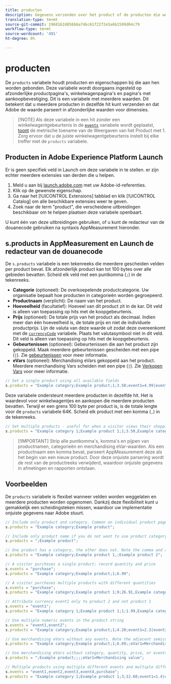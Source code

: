 ```yaml
---
title: producten
description: Gegevens verzenden over het product of de producten die worden weergegeven of in het winkelwagentje.
translation-type: tm+mt
source-git-commit: 1968162d856b6a74bc61f22f2e5a6b1599d04c79
workflow-type: tm+mt
source-wordcount: '491'
ht-degree: 0%

---
```



# producten

De `products` variabele houdt producten en eigenschappen bij die aan hen worden gebonden. Deze variabele wordt doorgaans ingesteld op afzonderlijke productpagina&#39;s, winkelwagenpagina&#39;s en pagina&#39;s met aankoopbevestiging. Dit is een variabele met meerdere waarden. Dit betekent dat u meerdere producten in dezelfde hit kunt verzenden en dat Adobe de waarde parseert in afzonderlijke waarden voor dimensies.

> [!NOTE] Als deze variabele in een hit zonder een winkelwagentgebeurtenis in de [`events`](events/events-overview.md) variabele wordt geplaatst, [toont](/help/components/metrics/product-views.md) de metrische toename van de Weergaven van het Product met 1. Zorg ervoor dat u de juiste winkelwagentgebeurtenis instelt bij elke treffer met de `products` variabele.

## Producten in Adobe Experience Platform Launch

Er is geen specifiek veld in Launch om deze variabele in te stellen. er zijn echter meerdere extensies van derden die u helpen.

1. Meld u aan bij [launch.adobe.com](https://launch.adobe.com) met uw Adobe-id-referenties.
2. Klik op de gewenste eigenschap.
3. Ga naar het [!UICONTROL Extensions] tabblad en klik [!UICONTROL Catalog] om alle beschikbare extensies weer te geven.
4. Zoek naar de term &quot;product&quot;, die verscheidene uitbreidingen beschikbaar om te helpen plaatsen deze variabele openbaart.

U kunt één van deze uitbreidingen gebruiken, of u kunt de redacteur van de douanecode gebruiken na syntaxis AppMeasurement hieronder.

## s.products in AppMeasurement en Launch de redacteur van de douanecode

De `s.products` variabele is een tekenreeks die meerdere gescheiden velden per product bevat. Elk afzonderlijk product kan tot 100 bytes over alle gebieden bevatten. Scheid elk veld met een puntkomma (`;`) in de tekenreeks.

* **Categorie** (optioneel): De overkoepelende productcategorie. Uw organisatie bepaalt hoe producten in categorieën worden gegroepeerd.
* **Productnaam** (verplicht): De naam van het product.
* **Hoeveelheid** (facultatief): Hoeveel van dit product zit in de kar. Dit veld is alleen van toepassing op hits met de koopgebeurtenis.
* **Prijs** (optioneel): De totale prijs van het product als decimaal. Indien meer dan één hoeveelheid is, de totale prijs en niet de individuele productprijs. Lijn de valuta van deze waarde uit zodat deze overeenkomt met de [`currencyCode`](../config-vars/currencycode.md) variabele. Plaats het valutasymbool niet in dit veld. Dit veld is alleen van toepassing op hits met de koopgebeurtenis.
* **Gebeurtenissen** (optioneel): Gebeurtenissen die aan het product zijn gekoppeld. Maak meerdere gebeurtenissen gescheiden met een pipe (`|`). Zie [gebeurtenissen](events/events-overview.md) voor meer informatie.
* **eVars** (optioneel): Merchandising eVars gekoppeld aan het product. Meerdere merchandising Vars scheiden met een pipe (`|`). Zie [Verkopen Vars](evar-merchandising.md) voor meer informatie.

```js
// Set a single product using all available fields
s.products = "Example category;Example product;1;3.50;event1=4.99|event2=5.99;eVar1=Example merchandising value 1|eVar2=Example merchandising value 2";
```

Deze variabele ondersteunt meerdere producten in dezelfde hit. Het is waardevol voor winkelwagentjes en aankopen die meerdere producten bevatten. Terwijl er een grens 100 byte per product is, is de totale lengte voor de `products` variabele 64K. Scheid elk product met een komma (`,`) in de tekenreeks.

```js
// Set multiple products - useful for when a visitor views their shopping cart
s.products = "Example category 1;Example product 1;1;3.50,Example category 2;Example product 2,1,5.99";
```

> [!IMPORTANT] Strip alle puntkomma&#39;s, komma&#39;s en pijpen van productnamen, categorieën en merchandising eVar-waarden. Als een productnaam een komma bevat, parseert AppMeasurement deze als het begin van een nieuw product. Door deze onjuiste parsering wordt de rest van de productreeks verwijderd, waardoor onjuiste gegevens in afmetingen en rapporten ontstaan.

## Voorbeelden

De `products` variabele is flexibel wanneer velden worden weggelaten en meerdere producten worden opgenomen. Dankzij deze flexibiliteit kunt u gemakkelijk een scheidingsteken missen, waardoor uw implementatie onjuiste gegevens naar Adobe stuurt.

```js
// Include only product and category. Common on individual product pages
s.products = "Example category;Example product";

// Include only product name if you do not want to use product category
s.products = ";Example product";

// One product has a category, the other does not. Note the comma and adjacent semicolon to omit category
s.products = "Example category;Example product 1,;Example product 2";

// A visitor purchases a single product; record quantity and price
s.events = "purchase";
s.products = "Example category;Example product;1;6.99";

// A visitor purchases multiple products with different quantities
s.events = "purchase";
s.products = "Example category;Example product 1;9;26.91,Example category;Example product 2;4;9.96";

// Attribute currency event1 only to product 2 and not product 1
s.events = "event1";
s.products = "Example category 1;Example product 1;1;1.99,Example category 2;Example product 2;1;2.69;event1=1.29";

// Use multiple numeric events in the product string
s.events = "event1,event2";
s.products = "Example category;Example product;1;4.20;event1=2.3|event2=5";

// Use merchandising eVars without any events. Note the adjacent semicolons to skip events
s.products = "Example category;Example product;1;6.69;;eVar1=Merchandising value";

// Use merchandising eVars without category, quantity, price, or events
s.products = ";Example product;;;;eVar1=Merchandising value";

// Multiple products using multiple different events and multiple different merchandising eVars
s.events = "event1,event2,event3,event4,purchase";
s.products = "Example category 1;Example product 1;3;12.60;event1=1.4|event2=9;eVar1=Merchandising value|eVar2=Another merchandising value,Example category 2;Example product 2;1;59.99;event3=6.99|event4=1;eVar3=Merchandising value 3|eVar4=Example value four";
```
